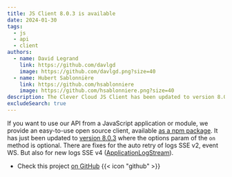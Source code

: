```yaml
---
title: JS Client 8.0.3 is available
date: 2024-01-30
tags:
  - js
  - api
  - client
authors:
  - name: David Legrand
    link: https://github.com/davlgd
    image: https://github.com/davlgd.png?size=40
  - name: Hubert Sablonnière
    link: https://github.com/hsablonniere
    image: https://github.com/hsablonniere.png?size=40
description: The Clever Cloud JS Client has been updated to version 8.0.3
excludeSearch: true
---
```


If you want to use our API from a JavaScript application or module, we provide an easy-to-use open source client, available [as a npm package](https://www.npmjs.com/package/@clevercloud/client). It has just been updated to [version 8.0.3](https://github.com/CleverCloud/clever-client.js/blob/master/CHANGELOG.md#803-2024-01-30) where the options param of the `on` method is optional. There are fixes for the auto retry of logs SSE v2, event WS. But also for new logs SSE v4 ([ApplicationLogStream](https://github.com/CleverCloud/clever-client.js/pull/93)).

- Check this project [on GitHub](https://github.com/CleverCloud/clever-client.js) {{< icon "github" >}}
